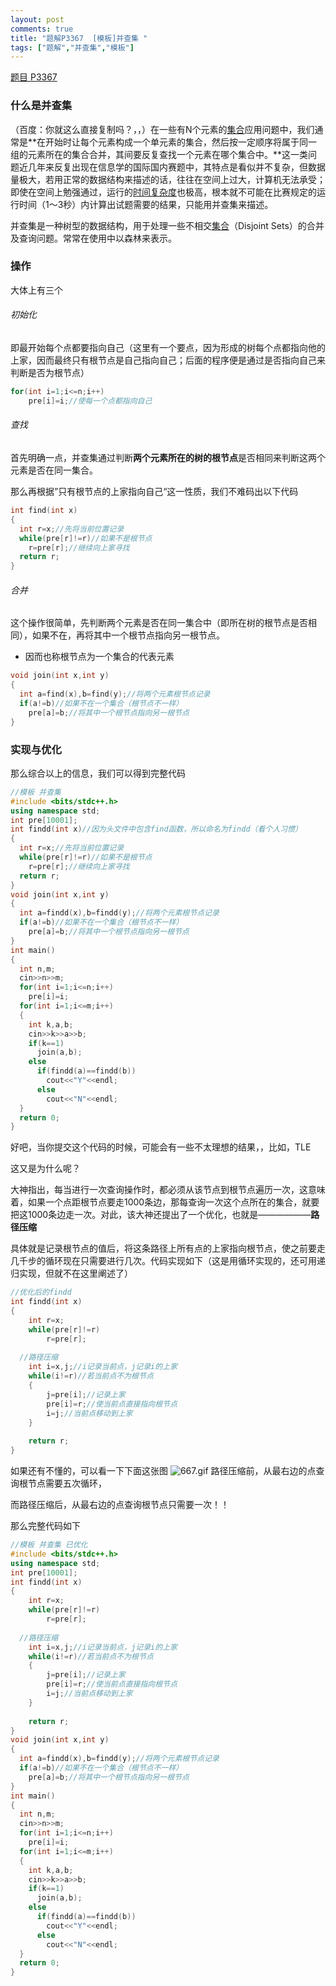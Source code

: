 ```yaml
---
layout: post
comments: true
title: "题解P3367  [模板]并查集 "
tags: ["题解","并查集","模板"]
---
```


[题目 P3367](https://www.luogu.org/problemnew/show/P3367)



### 什么是并查集


（百度：你就这么直接复制吗？，，）在一些有N个元素的[集合](https://baike.baidu.com/item/%E9%9B%86%E5%90%88)应用问题中，我们通常是**在开始时让每个元素构成一个单元素的集合，然后按一定顺序将属于同一组的元素所在的集合合并，其间要反复查找一个元素在哪个集合中。**这一类问题近几年来反复出现在信息学的国际国内赛题中，其特点是看似并不复杂，但数据量极大，若用正常的数据结构来描述的话，往往在空间上过大，计算机无法承受；即使在空间上勉强通过，运行的[时间复杂度](https://baike.baidu.com/item/%E6%97%B6%E9%97%B4%E5%A4%8D%E6%9D%82%E5%BA%A6)也极高，根本就不可能在比赛规定的运行时间（1～3秒）内计算出试题需要的结果，只能用并查集来描述。

并查集是一种树型的数据结构，用于处理一些不相交[集合](https://baike.baidu.com/item/%E9%9B%86%E5%90%88)（Disjoint Sets）的合并及查询问题。常常在使用中以森林来表示。





### 操作

大体上有三个

###### 初始化

即最开始每个点都要指向自己（这里有一个要点，因为形成的树每个点都指向他的上家，因而最终只有根节点是自己指向自己；后面的程序便是通过是否指向自己来判断是否为根节点）

```cpp
for(int i=1;i<=n;i++)
  	pre[i]=i;//使每一个点都指向自己
```

###### 查找

首先明确一点，并查集通过判断**两个元素所在的树的根节点**是否相同来判断这两个元素是否在同一集合。

那么再根据”只有根节点的上家指向自己“这一性质，我们不难码出以下代码

```cpp
int find(int x)
{
  int r=x;//先将当前位置记录
  while(pre[r]!=r)//如果不是根节点
    r=pre[r];//继续向上家寻找
  return r;
}
```

###### 合并

这个操作很简单，先判断两个元素是否在同一集合中（即所在树的根节点是否相同），如果不在，再将其中一个根节点指向另一根节点。

* 因而也称根节点为一个集合的代表元素

```cpp
void join(int x,int y)
{
  int a=find(x),b=find(y);//将两个元素根节点记录
  if(a!=b)//如果不在一个集合（根节点不一样）
    pre[a]=b;//将其中一个根节点指向另一根节点
}
```





### 实现与优化

那么综合以上的信息，我们可以得到完整代码

```c++
//模板 并查集 
#include <bits/stdc++.h>
using namespace std;
int pre[10001];
int findd(int x)//因为头文件中包含find函数，所以命名为findd（看个人习惯）
{
  int r=x;//先将当前位置记录
  while(pre[r]!=r)//如果不是根节点
    r=pre[r];//继续向上家寻找
  return r;
}
void join(int x,int y)
{
  int a=findd(x),b=findd(y);//将两个元素根节点记录
  if(a!=b)//如果不在一个集合（根节点不一样）
    pre[a]=b;//将其中一个根节点指向另一根节点
}
int main()
{
  int n,m;
  cin>>n>>m;
  for(int i=1;i<=n;i++)
    pre[i]=i;
  for(int i=1;i<=m;i++)
  {
    int k,a,b;
    cin>>k>>a>>b;
    if(k==1)
      join(a,b);
    else
      if(findd(a)==findd(b))
    	cout<<"Y"<<endl;
      else
        cout<<"N"<<endl;
  }
  return 0;
}
```
好吧，当你提交这个代码的时候，可能会有一些不太理想的结果，，比如，TLE

这又是为什么呢？

大神指出，每当进行一次查询操作时，都必须从该节点到根节点遍历一次，这意味着，如果一个点距根节点要走1000条边，那每查询一次这个点所在的集合，就要把这1000条边走一次。对此，该大神还提出了一个优化，也就是——————**路径压缩**

具体就是记录根节点的值后，将这条路径上所有点的上家指向根节点，使之前要走几千步的循环现在只需要进行几次。代码实现如下（这是用循环实现的，还可用递归实现，但就不在这里阐述了）

```cpp
//优化后的findd
int findd(int x)
{
	int r=x;
	while(pre[r]!=r)
		r=pre[r];
  
  //路径压缩
	int i=x,j;//i记录当前点，j记录i的上家
	while(i!=r)//若当前点不为根节点
	{
		j=pre[i];//记录上家
		pre[i]=r;//使当前点直接指向根节点
		i=j;//当前点移动到上家
	}
  
	return r;
}
```
如果还有不懂的，可以看一下下面这张图
![667.gif](https://i.loli.net/2018/05/13/5af7ef52e218e.gif)
路径压缩前，从最右边的点查询根节点需要五次循环，

而路径压缩后，从最右边的点查询根节点只需要一次！！

那么完整代码如下

```cpp
//模板 并查集 已优化
#include <bits/stdc++.h>
using namespace std;
int pre[10001];
int findd(int x)
{
	int r=x;
	while(pre[r]!=r)
		r=pre[r];
  
  //路径压缩
	int i=x,j;//i记录当前点，j记录i的上家
	while(i!=r)//若当前点不为根节点
	{
		j=pre[i];//记录上家
		pre[i]=r;//使当前点直接指向根节点
		i=j;//当前点移动到上家
	}
  
	return r;
}
void join(int x,int y)
{
  int a=findd(x),b=findd(y);//将两个元素根节点记录
  if(a!=b)//如果不在一个集合（根节点不一样）
    pre[a]=b;//将其中一个根节点指向另一根节点
}
int main()
{
  int n,m;
  cin>>n>>m;
  for(int i=1;i<=n;i++)
    pre[i]=i;
  for(int i=1;i<=m;i++)
  {
    int k,a,b;
    cin>>k>>a>>b;
    if(k==1)
      join(a,b);
    else
      if(findd(a)==findd(b))
    	cout<<"Y"<<endl;
      else
        cout<<"N"<<endl;
  }
  return 0;
}
```

